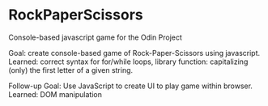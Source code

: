 # RockPaperScissors
Console-based javascript game for the Odin Project

Goal: create console-based game of Rock-Paper-Scissors using javascript.
Learned: correct syntax for for/while loops, library function: capitalizing (only) the first letter of a given string.

Follow-up Goal: Use JavaScript to create UI to play game within browser.
Learned: DOM manipulation

